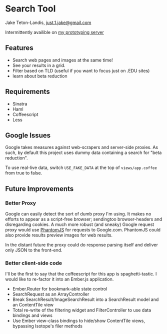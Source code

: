 # Search Tool

Jake Teton-Landis, <just.1.jake@gmail.com>

Intermittently availible on [my prototyping server](http://skunkworks.teton-landis.org)

## Features

- Search web pages and images at the same time!
- See your results in a grid.
- Filter based on TLD (useful if you want to focus just on .EDU sites)
- learn about beta reduction

## Requirements

-   Sinatra
-   Haml
-   Coffeescript
-   Less

## Google Issues

Google takes measures against web-scrapers and server-side proxies. As
such, by default this project uses dummy data containing a search for
"beta reduction".

To use real-live data, switch `USE_FAKE_DATA` at the top of
`views/app.coffee` from true to false.

## Future Improvements

### Better Proxy

Google can easily detect the sort of dumb proxy I'm using. It makes no efforts to appear as a script-free browser; sendingtoo browser-headers and disregarding cookies. A much more robust (and sneaky) Google request proxy would use [PhantomJS](http://phantomjs.org/) for requests to Google.com. PhantomJS could also provide results preview images for web results.

In the distant future the proxy could do response parsing itself and deliver only JSON to the front-end.  

### Better client-side code

I'll be the first to say that the coffeescript for this app is spaghetti-tastic.  I would like to re-factor it into an Ember.js application. 

-    Ember.Router for bookmark-able state control
-    SearchRequest as an ArrayController
-    Break SearchResult/ImageSearchResult into a SearchResult model and an ContentTile view
-    Total re-write of the filtering widget and FilterController to use data bindings and views
-    Use Ember view-class bindings to hide/show ContentTile views, bypassing Isotope's filer methods